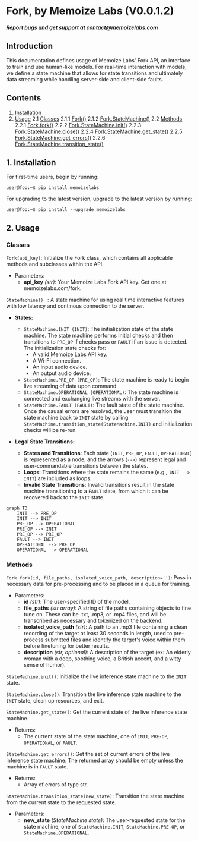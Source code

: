 # Fork, by Memoize Labs (V0.0.1.2)

**_Report bugs and get support at contact@memoizelabs.com_**

## Introduction

This documentation defines usage of Memoize Labs' Fork API, an interface to train and use human-like models. 
For real-time interaction with models, we define a state machine that allows for state transitions and ultimately data streaming while handling server-side and client-side faults. 

## Contents

1. [Installation](#installation)
2. [Usage](#usage)
   2.1 [Classes](#classes)
      2.1.1 [Fork()](#fork)
      2.1.2 [Fork.StateMachine()](#forkstatemachine)
   2.2 [Methods](#methods)
      2.2.1 [Fork.fork()](#forkfork)
      2.2.2 [Fork.StateMachine.init()](#forkstatemachineinit)
      2.2.3 [Fork.StateMachine.close()](#forkstatemachineclose)
      2.2.4 [Fork.StateMachine.get_state()](#forkstatemachineget_state)
      2.2.5 [Fork.StateMachine.get_errors()](#forkstatemachineget_errors)
      2.2.6 [Fork.StateMachine.transition_state()](#forkstatemachinetransition_state)




## 1. Installation
For first-time users, begin by running:
```console 
user@foo:~$ pip install memoizelabs
``` 
For upgrading to the latest version, upgrade to the latest version by running:
```console 
user@foo:~$ pip install --upgrade memoizelabs
```

## 2. Usage

### Classes

```Fork(api_key)```: Initialize the Fork class, which contains all applicable methods and subclasses within the API. 
* Parameters:
  * **api_key** _(str)_: Your Memoize Labs Fork API key. Get one at memoizelabs.com/fork.

```StateMachine() ``` : A state machine for using real time interactive features with low latency and continous connection to the server.
* **States:**
  * ```StateMachine.INIT (INIT)```: The initialization state of the state machine. The state machine performs initial checks and then transitions to ```PRE_OP``` if checks pass or ```FAULT``` if an issue is detected. The initialization state checks for:
    * A valid Memoize Labs API key.
    * A Wi-Fi connection.
    * An input audio device.
    * An output audio device.
  * ```StateMachine.PRE_OP (PRE_OP)```: The state machine is ready to begin live streaming of data upon command. 
  * ```StateMachine.OPERATIONAL (OPERATIONAL)```: The state machine is connected and exchanging live streams with the server. 
  * ```StateMachine.FAULT (FAULT)```: The fault state of the state machine. Once the causal errors are resolved, the user must transition the state machine back to ```INIT``` state by calling ```StateMachine.transition_state(StateMachine.INIT)``` and initialization checks will be re-run.
 
* **Legal State Transitions:**
  * **States and Transitions**: Each state (```INIT```, ```PRE_OP```, ```FAULT```, ```OPERATIONAL```) is represented as a node, and the arrows (`-->`) represent legal and user-commandable transitions between the states.
  * **Loops**: Transitions where the state remains the same (e.g., `INIT --> INIT`) are included as loops.
  * **Invalid State Transitions**: Invalid transitions result in the state machine transitioning to a ```FAULT``` state, from which it can be recovered back to the ```INIT``` state. 

```mermaid
graph TD
    INIT --> PRE_OP
    INIT --> INIT
    PRE_OP --> OPERATIONAL
    PRE_OP --> INIT
    PRE_OP --> PRE_OP
    FAULT --> INIT
    OPERATIONAL --> PRE_OP
    OPERATIONAL --> OPERATIONAL
```

### Methods

```Fork.fork(id, file_paths, isolated_voice_path, description='')```: Pass in necessary data for pre-processing and to be placed in a queue for training. 
* Parameters:
  * **id** _(str)_: The user-specified ID of the model. 
  * **file_paths** _(str array)_: A string of file paths containing objects to fine tune on. These can be .txt, .mp3, or .mp4 files, and will be transcribed as necessary and tokenized on the backend. 
  * **isolated_voice_path** _(str)_: A path to an .mp3 file containing a clean recording of the target at least 30 seconds in length, used to pre-process submitted files and identify the target's voice within them before finetuning for better results. 
  * **description** _(str, optional)_: A description of the target (ex: An elderly woman with a deep, soothing voice, a British accent, and a witty sense of humor).

```StateMachine.init()```: Initialize the live inference state machine to the ```INIT``` state.

```StateMachine.close()```: Transition the live inference state machine to the ```INIT``` state, clean up resources, and exit. 

```StateMachine.get_state()```: Get the current state of the live inference state machine. 
* Returns:
  * The current state of the state machine, one of ```INIT```, ```PRE-OP```, ```OPERATIONAL```, or ```FAULT```.

```StateMachine.get_errors()```: Get the set of current errors of the live inference state machine. The returned array should be empty unless the machine is in ```FAULT``` state. 
* Returns:
  * Array of errors of type str.

```StateMachine.transition_state(new_state)```: Transition the state machine from the current state to the requested state. 
* Parameters:
  * **new_state** _(StateMachine state)_: The user-requested state for the state machine, one of ```StateMachine.INIT```, ```StateMachine.PRE-OP```, or ```StateMachine.OPERATIONAL```.


